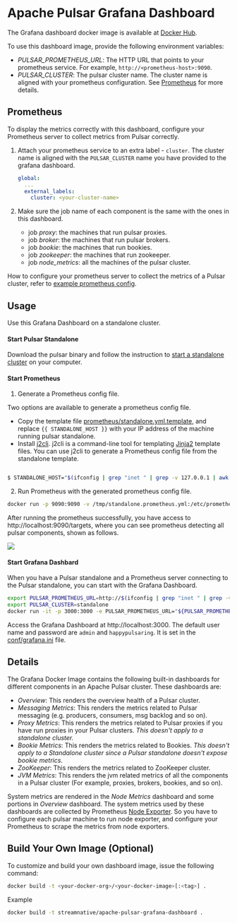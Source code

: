 # Apache Pulsar Grafana Dashboard

The Grafana dashboard docker image is available at
[Docker Hub](https://hub.docker.com/r/streamnative/apache-pulsar-grafana-dashboard).

To use this dashboard image, provide the following environment variables: 

- *PULSAR_PROMETHEUS_URL*: The HTTP URL that points to your prometheus service. For example, `http://<prometheus-host>:9090`.
- *PULSAR_CLUSTER*: The pulsar cluster name. The cluster name is aligned with your prometheus configuration.
  See [Prometheus](#prometheus) for more details.

## Prometheus

To display the metrics correctly with this dashboard, configure your Prometheus server to collect metrics from Pulsar correctly.

1. Attach your prometheus service to an extra label - `cluster`. The cluster name is aligned with the `PULSAR_CLUSTER` name you have provided to the grafana dashboard.
   ```yaml
   global:
     ...
     external_labels:
       cluster: <your-cluster-name>
   ```

2. Make sure the job name of each component is the same with the ones in this dashboard.
   - job *proxy*: the machines that run pulsar proxies.
   - job *broker*: the machines that run pulsar brokers.
   - job *bookie*: the machines that run bookies.
   - job *zookeeper*: the machines that run zookeeper.
   - job *node_metrics*: all the machines of the pulsar cluster.

How to configure your prometheus server to collect the metrics of a Pulsar cluster, refer to [example prometheus config](prometheus/cluster.yml.template).

## Usage

Use this Grafana Dashboard on a standalone cluster.

#### Start Pulsar Standalone

Download the pulsar binary and follow the instruction to
[start a standalone cluster](http://pulsar.apache.org/docs/en/standalone/) on your computer.

#### Start Prometheus

1. Generate a Prometheus config file.

Two options are available to generate a prometheus config file.
- Copy the template file [prometheus/standalone.yml.template](prometheus/standalone.yml.template), and replace `{{ STANDALONE_HOST }}` with your IP address of the machine running pulsar standalone.
- Install [j2cli](https://github.com/kolypto/j2cli). j2cli is a command-line tool for templating [Jinja2](http://jinja.pocoo.org/docs/)
template files. You can use j2cli to generate a Prometheus config file from the standalone template.

```bash

$ STANDALONE_HOST="$(ifconfig | grep "inet " | grep -v 127.0.0.1 | awk '{ print $2 }')" j2 prometheus/standalone.yml.template > /tmp/standalone.prometheus.yml

```

2. Run Prometheus with the generated prometheus config file.


```bash
docker run -p 9090:9090 -v /tmp/standalone.prometheus.yml:/etc/prometheus/prometheus.yml prom/prometheus
```

After running the prometheus successfully, you have access to http://localhost:9090/targets, where you can see prometheus detecting all pulsar components, shown as follows.

![](images/prometheus-targets.png?raw=true)

#### Start Grafana Dashbard

When you have a Pulsar standalone and a Prometheus server connecting to the Pulsar standalone, you can start with the Grafana Dashboard.

```bash
export PULSAR_PROMETHEUS_URL=http://$(ifconfig | grep "inet " | grep -v 127.0.0.1 | awk '{ print $2 }'):9090
export PULSAR_CLUSTER=standalone
docker run -it -p 3000:3000 -e PULSAR_PROMETHEUS_URL="${PULSAR_PROMETHEUS_URL}" -e PULSAR_CLUSTER="${PULSAR_CLUSTER}" streamnative/apache-pulsar-grafana-dashboard:latest 
```

Access the Grafana Dashboard at http://localhost:3000.
The default user name and password are `admin` and `happypulsaring`. It is set in the [conf/grafana.ini](conf/grafana.ini) file.

## Details

The Grafana Docker Image contains the following built-in dashboards for different components in an Apache Pulsar cluster.
These dashboards are:

- *Overview*: This renders the overview health of a Pulsar cluster.
- *Messaging Metrics*: This renders the metrics related to Pulsar messaging (e.g. producers, consumers, msg backlog and so on).
- *Proxy Metrics*: This renders the metrics related to Pulsar proxies if you have run proxies in your Pulsar clusters. _This doesn't apply to a standalone cluster._
- *Bookie Metrics*: This renders the metrics related to Bookies. _This doesn't apply to a Standalone cluster since a Pulsar standalone doesn't expose bookie metrics._
- *ZooKeeper*: This renders the metrics related to ZooKeeper cluster.
- *JVM Metrics*: This renders the jvm related metrics of all the components in a Pulsar cluster (For example, proxies, brokers, bookies, and so on).

System metrics are rendered in the *Node Metrics* dashboard and some portions in *Overview* dashboard.<!--what's the meaning?-->
The system metrics used by these dashboards are collected by Prometheus [Node Exporter](https://github.com/prometheus/node_exporter).
So you have to configure each pulsar machine to run node exporter, and configure your Prometheus to scrape the metrics from node exporters.

## Build Your Own Image (Optional)

To customize and build your own dashboard image, issue the following command:

```bash
docker build -t <your-docker-org>/<your-docker-image>[:<tag>] .
```

Example

```bash
docker build -t streamnative/apache-pulsar-grafana-dashboard .
```
